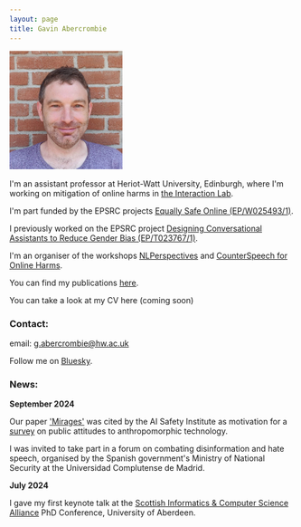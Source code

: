 ```yaml
---
layout: page
title: Gavin Abercrombie
---
```


<img src="images/IMG-20220703-WA0000-02.jpeg" alt="portrait" width="200"/>

I'm an assistant professor at Heriot-Watt University, Edinburgh, where I'm working on mitigation of online harms in [the Interaction Lab](https://sites.google.com/site/hwinteractionlab/).

I'm part funded by the EPSRC projects [Equally Safe Online (EP/W025493/1)](https://sites.google.com/view/equallysafeonline/home). 

I previously worked on the EPSRC project [Designing Conversational Assistants to Reduce Gender Bias (EP/T023767/1)](https://sites.google.com/view/convai-gender-bias).

I'm an organiser of the workshops [NLPerspectives](https://nlperspectives.di.unito.it/) and [CounterSpeech for Online Harms](https://sites.google.com/view/cs4oa).


You can find my publications [here](https://scholar.google.com/citations?user=AHLy4VgAAAAJ&hl=en).

You can take a look at my CV here (coming soon)

### Contact:

email: g.abercrombie@hw.ac.uk

Follow me on [Bluesky](https://bsky.app/profile/gavina.bsky.social).

### News:

**September 2024**

Our paper ['Mirages'](https://aclanthology.org/2023.emnlp-main.290/) was cited by the AI Safety Institute as motivation for a [survey](https://www.aisi.gov.uk/work/should-ai-systems-behave-like-people) on public attitudes to anthropomorphic technology.

I was invited to take part in a forum on combating disinformation and hate speech, organised by the Spanish government's Ministry of National Security at the Universidad Complutense de Madrid.

**July 2024**

I gave my first keynote talk at the [Scottish Informatics & Computer Science Alliance](https://www.sicsa.ac.uk/) PhD Conference, University of Aberdeen.
